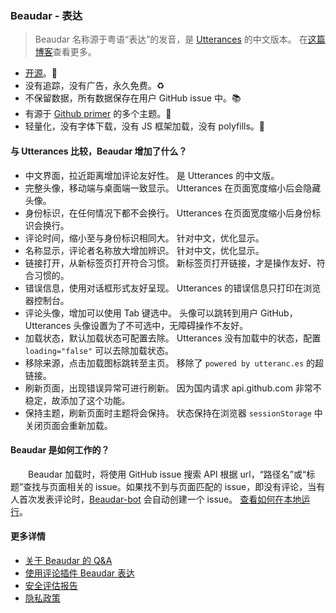 ### Beaudar - 表达

> Beaudar 名称源于粤语“表达”的发音，是 [Utterances](http://utteranc.es) 的中文版本。
> 在[这篇博客](https://lipk.org/blog/2020/05/31/how-to-use-beaudar/)查看更多。

- [开源](http://github.com/beaudar/beaudar)。📖
- 没有追踪，没有广告，永久免费。♻️
- 不保留数据，所有数据保存在用户 GitHub issue 中。📚
- 有源于 [Github primer](https://primer.style/) 的多个主题。🌈
- 轻量化，没有字体下载，没有 JS 框架加载，没有 polyfills。🍜

#### 与 Utterances 比较，Beaudar 增加了什么？

- 中文界面，拉近距离增加评论友好性。 是 Utterances 的中文版。
- 完整头像，移动端与桌面端一致显示。 Utterances 在页面宽度缩小后会隐藏头像。
- 身份标识，在任何情况下都不会换行。 Utterances 在页面宽度缩小后身份标识会换行。
- 评论时间，缩小至与身份标识相同大。 针对中文，优化显示。
- 名称显示，评论者名称放大增加辨识。 针对中文，优化显示。
- 链接打开，从新标签页打开符合习惯。 新标签页打开链接，才是操作友好、符合习惯的。
- 错误信息，使用对话框形式友好呈现。 Utterances 的错误信息只打印在浏览器控制台。
- 评论头像，增加可以使用 Tab 键选中。 头像可以跳转到用户 GitHub，Utterances 头像设置为了不可选中，无障碍操作不友好。
- 加载状态，默认加载状态可配置去除。 Utterances 没有加载中的状态，配置 `loading="false"` 可以去除加载状态。
- 移除来源，点击加载图标跳转至主页。 移除了 `powered by utteranc.es` 的超链接。
- 刷新页面，出现错误异常可进行刷新。 因为国内请求 api.github.com 非常不稳定，故添加了这个功能。
- 保持主题，刷新页面时主题将会保持。 状态保持在浏览器 `sessionStorage` 中关闭页面会重新加载。

#### Beaudar 是如何工作的？

&emsp;&emsp;Beaudar 加载时，将使用 GitHub issue 搜索 API 根据 url，“路径名”或“标题”查找与页面相关的 issue。如果找不到与页面匹配的 issue，即没有评论，当有人首次发表评论时，[Beaudar-bot](https://github.com/beaudar-bot) 会自动创建一个 issue。
[查看如何在本地运行](https://lipk.org/blog/2020/06/08/run-utterances/)。

#### 更多详情

- [关于 Beaudar 的 Q&A](https://lipk.org/blog/2020/06/08/beauder-qa/)
- [使用评论插件 Beaudar 表达](https://lipk.org/blog/2020/05/31/how-to-use-beaudar/)
- [安全评估报告](https://lipk.org/blog/2020/07/16/beaudar-safety-assessment-report/)
- [隐私政策](https://github.com/beaudar/beaudar/blob/master/PRIVACY-POLICY.md)
